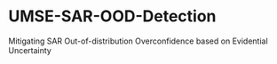 # UMSE-SAR-OOD-Detection
Mitigating SAR Out-of-distribution Overconfidence based on Evidential Uncertainty
